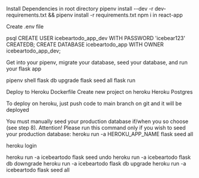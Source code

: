 Install Dependencies in root directory
pipenv install --dev -r dev-requirements.txt && pipenv install -r requirements.txt
npm i in react-app

Create .env file

psql
CREATE USER icebeartodo_app_dev WITH PASSWORD 'icebear123' CREATEDB;
CREATE DATABASE icebeartodo_app WITH OWNER icebeartodo_app_dev;

Get into your pipenv, migrate your database, seed your database, and run your flask app

pipenv shell
flask db upgrade
flask seed all
flask run

Deploy to Heroku
Dockerfile
Create new project on heroku
Heroku Postgres

To deploy on heroku, just push code to main branch on git and it will be deployed

You must manually seed your production database if/when you so choose (see step 8). Attention! Please run this command only if you wish to seed your production database: heroku run -a HEROKU_APP_NAME flask seed all

heroku login

heroku run -a icebeartodo flask seed undo
heroku run -a icebeartodo flask db downgrade
heroku run -a icebeartodo flask db upgrade
heroku run -a icebeartodo flask seed all
